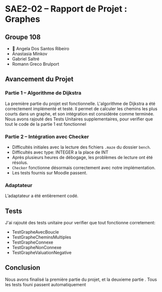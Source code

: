 # SAE2-02 – Rapport de Projet : Graphes

## Groupe 108

- 👑 Angela Dos Santos Ribeiro 
- Anastasia Minkov  
- Gabriel Saltré  
- Romann Greco Brulport  

## Avancement du Projet

### Partie 1 – Algorithme de Dijkstra

La première partie du projet est fonctionnelle. L'algorithme de Dijkstra a été correctement implémenté et testé. Il permet de calculer les chemins les plus courts dans un graphe, et son intégration est considérée comme terminée.
Nous avons rajouté des Tests Unitaires supplementaires, pour verifier que tout le code de la partie 1 est fonctionnel

### Partie 2 – Intégration avec Checker

- Difficultés initiales avec la lecture des fichiers `.maze` du dossier `bench`.
- Difficultés avec type: INTEGER a la place de INT
- Après plusieurs heures de débogage, les problèmes de lecture ont été résolus.
- `Checker` fonctionne désormais correctement avec notre implémentation.
- Les tests fournis sur Moodle passent.

### Adaptateur

L’adaptateur a été entièrement codé.

## Tests

J'ai rajouté des tests unitaire pour verifier que tout fonctionne corretement:
- TestGrapheAvecBoucle
- TestGrapheCheminsMultiples
- TestGrapheConnexe
- TestGrapheNonConnexe
- TestGrapheValuationNegative

## Conclusion

Nous avons finalisé la première partie du projet, et la deuxieme partie . Tous les tests founi passent automatiquement
